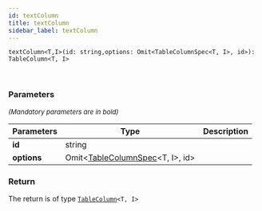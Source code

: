 ```yaml
---
id: textColumn
title: textColumn
sidebar_label: textColumn
---
```


```tsx
textColumn<T,I>(id: string,options: Omit<TableColumnSpec<T, I>, id>): TableColumn<T, I>
```
<br/>



### Parameters

<font size="2"><i>(Mandatory parameters are in bold)</i></font>

| Parameters | Type | Description |
| --------- | ---- | ----------- |
| **id** | string |  |
| **options** | Omit<[TableColumnSpec](/api2/types/TableColumnSpec.md)<T, I\>, id\> |  |


### Return



The return is of type <code>[TableColumn](/api2/types/TableColumn.md)<T, I\></code>